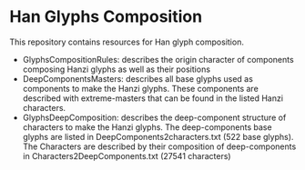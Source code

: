 # Han Glyphs Composition

This repository contains resources for Han glyph composition.

- GlyphsCompositionRules: describes the origin character of components composing Hanzi glyphs as well as their positions
- DeepComponentsMasters: describes all base glyphs used as components to make the Hanzi glyphs. These components are described with extreme-masters that can be found in the listed Hanzi characters.
- GlyphsDeepComposition: describes the deep-component structure of characters to make the Hanzi glyphs. The deep-components base glyphs are listed in DeepComponents2characters.txt (522 base glyphs). The Characters are described by their composition of deep-components in Characters2DeepComponents.txt (27541 characters)
